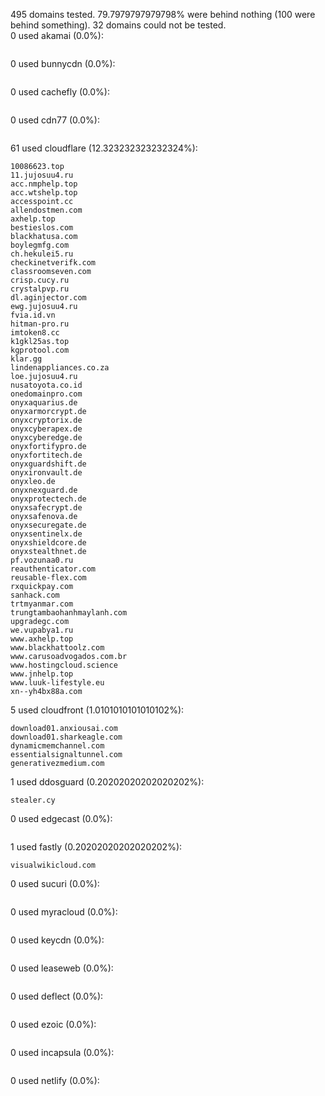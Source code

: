 495 domains tested. 79.7979797979798% were behind nothing (100 were behind something). 32 domains could not be tested.<br>
0 used akamai (0.0%):
```

```

0 used bunnycdn (0.0%):
```

```

0 used cachefly (0.0%):
```

```

0 used cdn77 (0.0%):
```

```

61 used cloudflare (12.323232323232324%):
```
10086623.top
11.jujosuu4.ru
acc.nmphelp.top
acc.wtshelp.top
accesspoint.cc
allendostmen.com
axhelp.top
bestieslos.com
blackhatusa.com
boylegmfg.com
ch.hekulei5.ru
checkinetverifk.com
classroomseven.com
crisp.cucy.ru
crystalpvp.ru
dl.aginjector.com
ewg.jujosuu4.ru
fvia.id.vn
hitman-pro.ru
imtoken8.cc
k1gkl25as.top
kgprotool.com
klar.gg
lindenappliances.co.za
loe.jujosuu4.ru
nusatoyota.co.id
onedomainpro.com
onyxaquarius.de
onyxarmorcrypt.de
onyxcryptorix.de
onyxcyberapex.de
onyxcyberedge.de
onyxfortifypro.de
onyxfortitech.de
onyxguardshift.de
onyxironvault.de
onyxleo.de
onyxnexguard.de
onyxprotectech.de
onyxsafecrypt.de
onyxsafenova.de
onyxsecuregate.de
onyxsentinelx.de
onyxshieldcore.de
onyxstealthnet.de
pf.vozunaa0.ru
reauthenticator.com
reusable-flex.com
rxquickpay.com
sanhack.com
trtmyanmar.com
trungtambaohanhmaylanh.com
upgradegc.com
we.vupabya1.ru
www.axhelp.top
www.blackhattoolz.com
www.carusoadvogados.com.br
www.hostingcloud.science
www.jnhelp.top
www.luuk-lifestyle.eu
xn--yh4bx88a.com
```

5 used cloudfront (1.0101010101010102%):
```
download01.anxiousai.com
download01.sharkeagle.com
dynamicmemchannel.com
essentialsignaltunnel.com
generativezmedium.com
```

1 used ddosguard (0.20202020202020202%):
```
stealer.cy
```

0 used edgecast (0.0%):
```

```

1 used fastly (0.20202020202020202%):
```
visualwikicloud.com
```

0 used sucuri (0.0%):
```

```

0 used myracloud (0.0%):
```

```

0 used keycdn (0.0%):
```

```

0 used leaseweb (0.0%):
```

```

0 used deflect (0.0%):
```

```

0 used ezoic (0.0%):
```

```

0 used incapsula (0.0%):
```

```

0 used netlify (0.0%):
```

```
